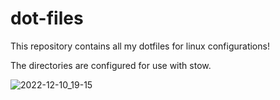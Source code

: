 # dot-files

This repository contains all my dotfiles for linux configurations!

The directories are configured for use with stow.

![2022-12-10_19-15](https://i.imgur.com/dF8SIz4.png)
